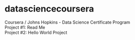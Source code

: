 # datasciencecoursera
Coursera / Johns Hopkins -  Data Science Certificate Program
<br>
Project #1: Read Me
<br>
Project #2: Hello World Project
